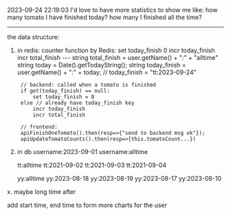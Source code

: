2023-09-24 22:19:03 
I'd love to have more statistics to show me
like:
    how many tomato I have finished today?
    how many I finished all the time?

---

the data structure:

1. in redis:
    counter function by Redis:
        set today_finish 0
        incr today_finish 
        incr total_finish
        ---
        string total_finish = user.getName() + ":" + "alltime"
        string today = Date().getTodayString();
        string today_finish = user.getName() + ":" + today;
        // today_finish = "tt:2023-09-24"
        
        // backend: called when a tomato is finished
        if get(today_finish) == null:
            set today_finish = 0
        else // already have today_finish key
            incr today_finish
            incr total_finish
        
        // frontend:
        apiFinishOneTomato().then(resp=>{"send to backend msg ok"});
        apiUpdateTomatoCounts().then(resp=>{this.tomatoCount...})
2. in db
    username:2023-09-01
    username:alltime

    tt:alltime
    tt:2021-09-02
    tt:2021-09-03
    tt:2021-09-04

    yy:alltime
    yy:2023-08-18
    yy:2023-08-19
    yy:2023-08-17
    yy:2023-08-10


x. maybe long time after

add start time, end time to form more charts for the user